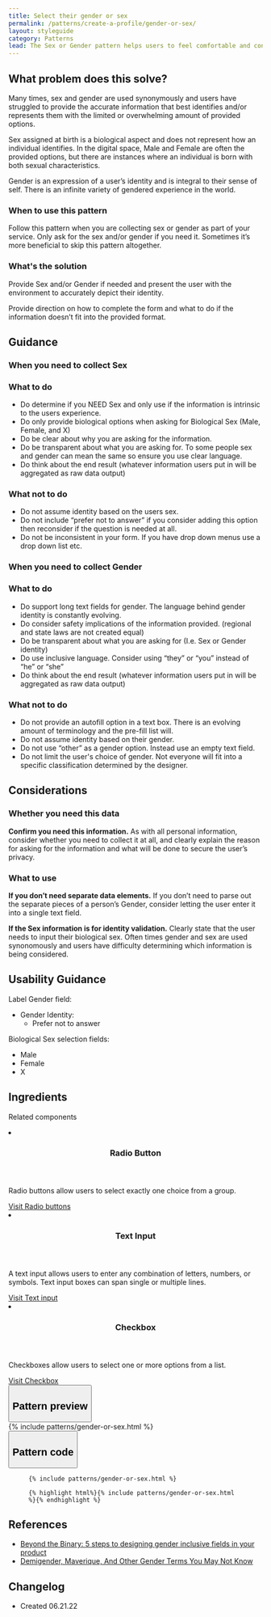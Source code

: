 ```yaml
---
title: Select their gender or sex
permalink: /patterns/create-a-profile/gender-or-sex/
layout: styleguide
category: Patterns
lead: The Sex or Gender pattern helps users to feel comfortable and confident that their information is being used to identify them the way they choose or in a manner that will assist the user.
---
```


## What problem does this solve?
Many times, sex and gender are used synonymously and users have struggled to provide the accurate information that best identifies and/or represents them with the limited or overwhelming amount of provided options.

Sex assigned at birth is a biological aspect and does not represent how an individual identifies. In the digital space, Male and Female are often the provided options, but there are instances where an individual is born with both sexual characteristics. 

Gender is an expression of a user’s identity and is integral to their sense of self. There is an infinite variety of gendered experience in the world.
 
### When to use this pattern 
Follow this pattern when you are collecting sex or gender as part of your service. Only ask for the sex and/or gender if you need it. Sometimes it’s more beneficial to skip this pattern altogether.

### What's the solution
Provide Sex and/or Gender if needed and present the user with the environment to accurately depict their identity. 

Provide direction on how to complete the form and what to do if the information doesn’t fit into the provided format.

## Guidance
### When you need to collect Sex

<div class="grid-row grid-gap-3">
  <div class="tablet:grid-col-5">
    <div class="do-dont">
      <div class="do-dont__do">
      <h3 class="do-dont__heading">What to do</h3>
        <div class="do-dont__content">
          <ul>
            <li>Do determine if you NEED Sex and only use if the information is intrinsic to the users experience.</li>
            <li>Do only provide biological options when asking for Biological Sex (Male, Female, and X)</li>
            <li>Do be clear about why you are asking for the information.</li>
            <li>Do be transparent about what you are asking for. To some people sex and gender can mean the same so ensure you use clear language.</li>
            <li>Do think about the end result (whatever information users put in will be aggregated as raw data output)</li>
          </ul> 
        </div>
      </div>
    </div>
  </div>
  <div class="tablet:grid-col-5">
    <div class="do-dont__dont">
    <h3 class="do-dont__heading">What not to do</h3>
      <div class="do-dont__content">
          <ul>
            <li>Do not assume identity based on the users sex.</li>
            <li>Do not include “prefer not to answer” if you consider adding this option then reconsider if the question is needed at all.</li>
            <li>Do not be inconsistent in your form. If you have drop down menus use a drop down list etc. </li>
          </ul>
      </div>
    </div>
  </div>
</div>

### When you need to collect Gender

<div class="grid-row grid-gap-3">
  <div class="tablet:grid-col-5">
    <div class="do-dont">
      <div class="do-dont__do">
      <h3 class="do-dont__heading">What to do</h3>
        <div class="do-dont__content">
          <ul>
            <li>Do support long text fields for gender. The language behind gender identity is constantly evolving.</li>
            <li>Do consider safety implications of the information provided. (regional and state laws are not created equal)</li>
            <li>Do be transparent about what you are asking for (I.e. Sex or Gender identity)</li>
            <li>Do use inclusive language. Consider using “they” or “you” instead of “he” or “she”</li>
            <li>Do think about the end result (whatever information users put in will be aggregated as raw data output)</li>
          </ul> 
        </div>
      </div>
    </div>
  </div>
  <div class="tablet:grid-col-5">
    <div class="do-dont__dont">
    <h3 class="do-dont__heading">What not to do</h3>
      <div class="do-dont__content">
          <ul>
            <li>Do not provide an autofill option in a text box. There is an evolving amount of terminology and the pre-fill list will. </li>
            <li>Do not assume identity based on their gender.</li>
            <li>Do not use “other” as a gender option. Instead use an empty text field.</li>
            <li>Do not limit the user's choice of gender. Not everyone will fit into a specific classification determined by the designer.</li>
          </ul>
      </div>
    </div>
  </div>
</div>

## Considerations
### Whether you need this data
<b>Confirm you need this information.</b> As with all personal information, consider whether you need to collect it at all, and clearly explain the reason for asking for the information and what will be done to secure the user’s privacy.

### What to use 
<b>If you don’t need separate data elements.</b> If you don’t need to parse out the separate pieces of a person’s Gender, consider letting the user enter it into a single text field.

<b>If the Sex information is for identity validation.</b> Clearly state that the user needs to input their biological sex. Often times gender and sex are used synonomously and users have difficulty determining which information  is being considered.

## Usability Guidance

Label Gender field:
- Gender Identity:
  - Prefer not to answer

Biological Sex selection fields:
- Male
- Female
- X

## Ingredients
Related components

<div class="usa-card-group flex-row margin-top-2">
  <li
  class="usa-card site-component-card grid-col-4 tablet:grid-col-4 margin-bottom-2"
  role="region"
  aria-atomic="true"
  aria-label="Visit Toggle"
  data-meta="Visit Toggle">
    <div class="usa-card__container">
      <header class="usa-card__header">
        <h3 class="usa-card__heading font-lang-lg">Radio Button</h3>
      </header>
      <div class="usa-card__body font-lang-sm">
        <p>Radio buttons allow users to select exactly one choice from a group.</p>
        <a href="/components/radio-buttons/">Visit Radio buttons</a>
      </div>
    </div>
  </li>
  <li
  class="usa-card site-component-card grid-col-4 tablet:grid-col-4 margin-bottom-2"
  role="region"
  aria-atomic="true"
  aria-label="Visit Toggle"
  data-meta="Visit Toggle">
    <div class="usa-card__container">
      <header class="usa-card__header">
        <h3 class="usa-card__heading font-lang-lg">Text Input</h3>
      </header>
      <div class="usa-card__body font-lang-sm">
        <p>A text input allows users to enter any combination of letters, numbers, or symbols. Text input boxes can span single or multiple lines.</p>
        <a href="/components/text-input/">Visit Text input</a>
      </div>
    </div>
  </li>
  <li
  class="usa-card site-component-card grid-col-4 tablet:grid-col-4 margin-bottom-2"
  role="region"
  aria-atomic="true"
  aria-label="Visit Toggle"
  data-meta="Visit Toggle">
    <div class="usa-card__container">
      <header class="usa-card__header">
        <h3 class="usa-card__heading font-lang-lg">Checkbox</h3>
      </header>
      <div class="usa-card__body font-lang-sm">
        <p>Checkboxes allow users to select one or more options from a list.</p>
        <a href="/components/radio-buttons/">Visit Checkbox</a>
      </div>
    </div>
  </li>
</div>

<div class="usa-accordion usa-accordion--bordered site-accordion-code site-component-preview">
  <button class="usa-accordion__button" aria-controls="accordion-preview" aria-expanded="true"><h2 id="pattern-preview">Pattern preview</h2></button>
  <div id="accordion-preview" class="usa-accordion__content">
    {% include patterns/gender-or-sex.html %}
  </div>
</div>
<div class="usa-accordion usa-accordion--bordered site-accordion-code site-component-preview">
  <button class="usa-accordion__button" aria-controls="accordion-code" aria-expanded="false"><h2 id="pattern-code">Pattern code</h2></button>
  <div id="accordion-code" class="usa-accordion__content highlight-code">
    <div class="usa-sr-only">
      <figure class="highlight"><pre><code class="language-html" data-lang="html">{% include patterns/gender-or-sex.html %}</code></pre></figure>
    </div>
    <figure class="highlight"><pre><code class="language-html" data-lang="html">{% highlight html%}{% include patterns/gender-or-sex.html %}{% endhighlight %}</code></pre></figure>
  </div>
</div>

## References
- <a href="https://uxdesign.cc/beyond-the-binary-5-steps-to-designing-gender-inclusive-fields-in-your-product-ff9230337b4f">Beyond the Binary: 5 steps to designing gender inclusive fields in your product</a>
- <a href="https://www.dictionary.com/e/gender-terms-you-may-not-know/">Demigender, Maverique, And Other Gender Terms You May Not Know</a>

## Changelog
- Created 06.21.22